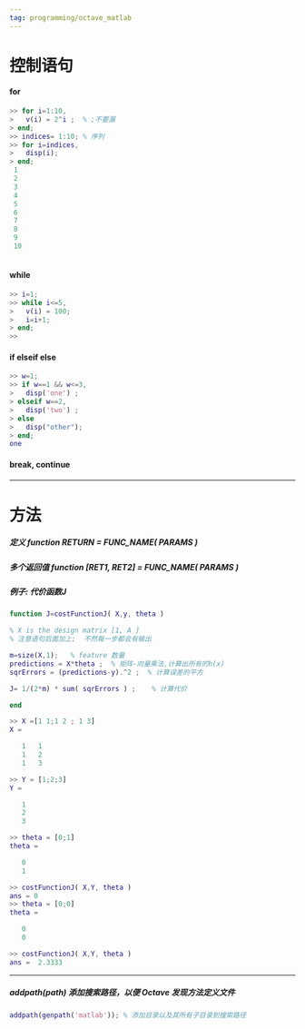 ```yaml
---
tag: programming/octave_matlab
---
```


# 控制语句

#### for
```matlab
>> for i=1:10,
>   v(i) = 2^i ;  % ;不要漏
> end;
>> indices= 1:10; % 序列
>> for i=indices,
>   disp(i);
> end;
 1
 2
 3
 4
 5
 6
 7
 8
 9
 10
 
```

#### while
```matlab
>> i=1;
>> while i<=5,
>   v(i) = 100;
>   i=i+1;
> end;
>> 
```

#### if  elseif else
```matlab
>> w=1;
>> if w==1 && w<=3,
>   disp('one') ;
> elseif w==2,
>   disp('two') ;
> else
>   disp("other");
> end;
one
```

#### break, continue
---

# 方法

##### 定义 function RETURN = FUNC_NAME( PARAMS )

##### 多个返回值 function [RET1, RET2] = FUNC_NAME( PARAMS )

##### 例子: 代价函数J

```matlab
function J=costFunctionJ( X,y, theta )

% X is the design matrix [1, A ]
% 注意语句后面加上;  不然每一步都会有输出

m=size(X,1);   % feature 数量
predictions = X*theta ;  % 矩阵-向量乘法,计算出所有的h(x)
sqrErrors = (predictions-y).^2 ;  % 计算误差的平方

J= 1/(2*m) * sum( sqrErrors ) ;    % 计算代价

end
```

```matlab
>> X =[1 1;1 2 ; 1 3]
X =

   1   1
   1   2
   1   3

>> Y = [1;2;3]
Y =

   1
   2
   3

>> theta = [0;1]
theta =

   0
   1

>> costFunctionJ( X,Y, theta )
ans = 0
>> theta = [0;0]
theta =

   0
   0

>> costFunctionJ( X,Y, theta )
ans =  2.3333

```
---

##### addpath(path) 添加搜索路径，以便 Octave 发现方法定义文件
```matlab
addpath(genpath('matlab')); % 添加目录以及其所有子目录到搜索路径
```
